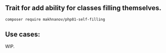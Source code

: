 Trait for add ability for classes filling themselves.
--

```shell
composer require makhnanov/php81-self-filling
```

Use cases:
--
WIP.
